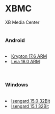 # XBMC
XB Media Center 
<br>
<br>
<h3>Android</h3>
<br>
<li><a href="http://mirrors.kodi.tv/releases/android/arm/kodi-17.6-Krypton-armeabi-v7a.apk">Krypton 17.6 ARM</a></li>
<li><a href="http://mirrors.kodi.tv/releases/android/arm/kodi-18.0-Leia_beta1-armeabi-v7a.apk">Leia 18.0 ARM</a></li>
<br>
<br>
<h3>Windows</h3>
<br>
<li><a href="http://mirrors.kodi.tv/releases/windows/win32/old/kodi-15.0-Isengard.exe">Isengard 15.0 32Bit</a></li>
<li><a href="http://mirrors.kodi.tv/releases/windows/win32/old/kodi-15.1-Isengard.exe">Isengard 15.1 32Bit</a></li>

